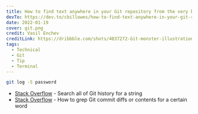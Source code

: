 ```yaml
---
title: How to find text anywhere in your Git repository from the very beginning
devTo: https://dev.to/cbillowes/how-to-find-text-anywhere-in-your-git-repository-from-the-very-beginning-29d9
date: 2022-01-19
cover: git.png
credit: Vasil Enchev
creditLink: https://dribbble.com/shots/4037272-Git-monster-illustration/attachments/925202
tags:
  - Technical
  - Git
  - Tip
  - Terminal
---
```


```bash
git log -S password
```

- [Stack Overflow](https://stackoverflow.com/questions/4468361/search-all-of-git-history-for-a-string) - Search all of Git history for a string
- [Stack Overflow](https://stackoverflow.com/questions/1337320/how-to-grep-git-commit-diffs-or-contents-for-a-certain-word) - How to grep Git commit diffs or contents for a certain word
